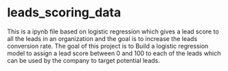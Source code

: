 # leads_scoring_data
This is a ipynb file based on logistic regression which gives a lead score to all the leads in an organization and the goal is to increase the leads conversion rate.
The goal of this project is to Build a logistic regression model to assign a lead score between 0 and 100 to each of the leads which can be used by the company to target potential leads. 
